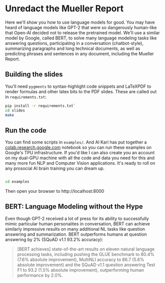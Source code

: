 # Unredact the Mueller Report

Here we'll show you how to use language models for good. You may have heard of language models like GPT-2 that were so dangerously human-like that Open-AI decided not to release the pretrained model. We'll use a similar model by Google, called BERT, to solve many language modeling tasks like answering questions, participating in a conversation (chatbot-style), summarizing paragraphs and long technical documents, as well as predicting phrases and sentences in any document, including the Mueller Report.

## Building the slides

You'll need `pygments` to syntax-highlight code snippets and LaTeXPDF to render formulas and other latex bits to the PDF slides. These are called out in `requirements.txt`:

```bash
pip install -r requirements.txt`
cd slides
make
```

## Run the code

You can find some scripts in `examples/`.
And Al Kari has put together a [colab.research.google.com](https://colab.research.google.com/github/manceps/tfw/blob/master/Mueller_Report_UnRedacted.ipynb) notebook so you can run these examples on Google's TPU infrastructure.
If you'd like I can also create you an account on my dual-GPU machine with all the code and data you need for this and many more fun NLP and Computer Vision applications. It's ready to roll on any prosocial AI brain training you can dream up.

```bash

cd examples
```

Then open your browser to http://localhost:8000

## BERT: Language Modeling without the Hype

Even though GPT-2 received a lot of press for its ability to successfully mimic particular human personalites in conversation, BERT can achieve similarly impressive results on many additional NL tasks like question answering and summarization. BERT outperforms humans at question answering by 2% (SQuAD v1.1 93.2% accuracy):

> [BERT achieves] state-of-the-art results on eleven natural language processing tasks, including
> pushing the GLUE benchmark to 80.4% (7.6% absolute improvement),
> MultiNLI accuracy to 86.7 (5.6% absolute improvement) and the
> SQuAD v1.1 question answering Test F1 to 93.2 (1.5% absolute improvement), outperforming human performance by 2.0%.
